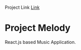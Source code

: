 Project Link [Link](https://melody-tunes.vercel.app/)

# Project Melody

React.js based Music Application. 

